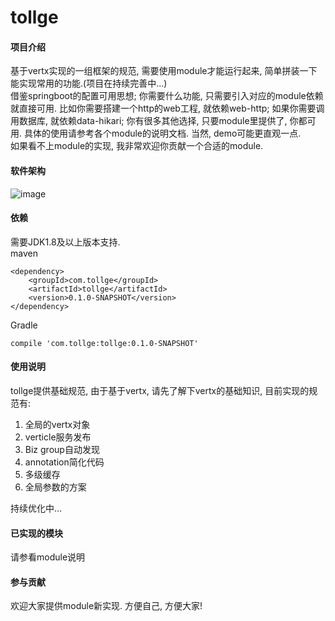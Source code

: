 # tollge

#### 项目介绍
基于vertx实现的一组框架的规范, 需要使用module才能运行起来, 简单拼装一下能实现常用的功能.(项目在持续完善中...)   
借鉴springboot的配置可用思想; 你需要什么功能, 只需要引入对应的module依赖就直接可用. 比如你需要搭建一个http的web工程, 就依赖web-http; 如果你需要调用数据库, 就依赖data-hikari; 你有很多其他选择, 只要module里提供了, 你都可用. 具体的使用请参考各个module的说明文档. 当然, demo可能更直观一点.   
如果看不上module的实现, 我非常欢迎你贡献一个合适的module.

#### 软件架构
![image](http://p8ilcqqyk.bkt.clouddn.com/design.png)

#### 依赖

需要JDK1.8及以上版本支持.   
maven
```
<dependency>
    <groupId>com.tollge</groupId>
    <artifactId>tollge</artifactId>
    <version>0.1.0-SNAPSHOT</version>
</dependency>
```
Gradle
```
compile 'com.tollge:tollge:0.1.0-SNAPSHOT'
```

#### 使用说明

tollge提供基础规范, 由于基于vertx, 请先了解下vertx的基础知识, 目前实现的规范有:   

1. 全局的vertx对象
2. verticle服务发布
3. Biz group自动发现
4. annotation简化代码
5. 多级缓存
6. 全局参数的方案

持续优化中...

#### 已实现的模块

请参看module说明

#### 参与贡献

欢迎大家提供module新实现. 方便自己, 方便大家!

